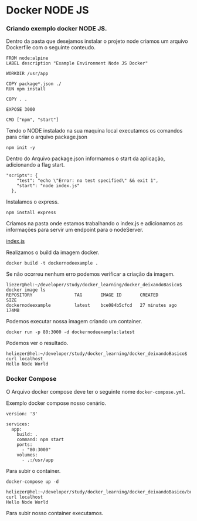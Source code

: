 # Docker NODE JS

### Criando exemplo docker NODE JS.

Dentro da pasta que desejamos instalar o projeto node criamos um arquivo Dockerfile com o seguinte conteudo.

```
FROM node:alpine
LABEL description "Example Environment Node JS Docker"

WORKDIR /usr/app

COPY package*.json ./
RUN npm install 

COPY . .

EXPOSE 3000

CMD ["npm", "start"]
```

Tendo o NODE instalado na sua maquina local executamos os comandos para criar o arquivo package.json

`npm init -y`

Dentro do Arquivo package.json informamos o start da aplicação, adicionando a flag start.

```
"scripts": {
    "test": "echo \"Error: no test specified\" && exit 1",
    "start": "node index.js"
  },
```

Instalamos o express.

`npm install express`

Criamos na pasta onde estamos trabalhando o index.js e adicionamos as informações para servir um endpoint para o nodeServer.

[index.js](index.js)


Realizamos o build da imagem docker.

`docker build -t dockernodeexample .`

Se não ocorreu nenhum erro podemos verificar a criação da imagem.

```
liezer@hel:~/developer/study/docker_learning/docker_deixandoBasico$ docker image ls
REPOSITORY                TAG       IMAGE ID       CREATED          SIZE
dockernodeexample         latest    bce084b5cfcd   27 minutes ago   174MB
```

Podemos executar nossa imagem criando um container.

`docker run -p 80:3000 -d dockernodeexample:latest`

Podemos ver o resultado.

```
heliezer@hel:~/developer/study/docker_learning/docker_deixandoBasico$ curl localhost
Hello Node World
```
### Docker Compose 

O Arquivo docker compose deve ter o seguinte nome `docker-compose.yml`.

Exemplo docker compose nosso cenário.

```
version: '3'

services:
  app:
    build: .
    command: npm start
    ports:
      - "80:3000"
    volumes:
      - .:/usr/app
```

Para subir o container.

`docker-compose up -d`

```
heliezer@hel:~/developer/study/docker_learning/docker_deixandoBasico/buildNodeExample$ curl localhost
Hello Node World
```

Para subir nosso container executamos.